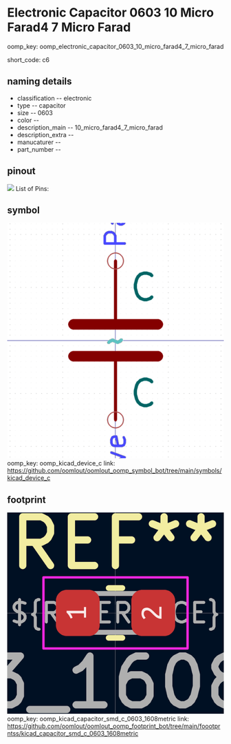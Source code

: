 # Electronic Capacitor 0603 10 Micro Farad4 7 Micro Farad
oomp_key: oomp_electronic_capacitor_0603_10_micro_farad4_7_micro_farad  

short_code: c6
## naming details
* classification -- electronic
* type -- capacitor
* size -- 0603
* color -- 
* description_main -- 10_micro_farad4_7_micro_farad
* description_extra -- 
* manucaturer -- 
* part_number -- 
## pinout
![](working_pinout_600.png)
List of Pins:

## symbol

![](symbol/0/working/working_600.png)  
oomp_key: oomp_kicad_device_c
link: https://github.com/oomlout/oomlout_oomp_symbol_bot/tree/main/symbols/kicad_device_c


## footprint

![](footprint/0/working/working_600.png)  
oomp_key: oomp_kicad_capacitor_smd_c_0603_1608metric
link: https://github.com/oomlout/oomlout_oomp_footprint_bot/tree/main/foootprntss/kicad_capacitor_smd_c_0603_1608metric
